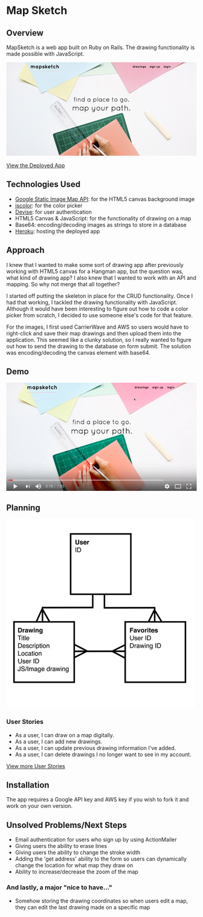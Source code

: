 # Map Sketch

## Overview
MapSketch is a web app built on Ruby on Rails. The drawing functionality is made possible with JavaScript.

[![Screenshot](screenshot.jpg)](https://mapsketch.herokuapp.com/)

[View the Deployed App](https://mapsketch.herokuapp.com/)

## Technologies Used
* [Google Static Image Map API](https://developers.google.com/maps/documentation/static-maps/): for the HTML5 canvas background image
* [jscolor](http://jscolor.com/): for the color picker
* [Devise](https://github.com/plataformatec/devise): for user authentication
* HTML5 Canvas & JavaScript: for the functionality of drawing on a map
* Base64: encoding/decoding images as strings to store in a database
* [Heroku](http://www.heroku.com/): hosting the deployed app

## Approach
I knew that I wanted to make some sort of drawing app after previously working with HTML5 canvas for a Hangman app, but the question was, what kind of drawing app? I also knew that I wanted to work with an API and mapping. So why not merge that all together?

I started off putting the skeleton in place for the CRUD functionality. Once I had that working, I tackled the drawing functionality with JavaScript. Although it would have been interesting to figure out how to code a color picker from scratch, I decided to use someone else's code for that feature.

For the images, I first used CarrierWave and AWS so users would have to right-click and save their map drawings and then upload them into the application. This seemed like a clunky solution, so I really wanted to figure out how to send the drawing to the database on form submit. The solution was encoding/decoding the canvas element with base64.

## Demo
[![Video](video-screenshot.png)](https://www.youtube.com/watch?v=kQqRfvS-nCc)

## Planning
![ERD](erd.jpg)

### User Stories
* As a user, I can draw on a map digitally.
* As a user, I can add new drawings.
* As a user, I can update previous drawing information I've added.
* As a user, I can delete drawings I no longer want to see in my account.

[View more User Stories](planning/user_stories.md)

## Installation
The app requires a Google API key and AWS key if you wish to fork it and work on your own version.

## Unsolved Problems/Next Steps
* Email authentication for users who sign up by using ActionMailer
* Giving users the ability to erase lines
* Giving users the ability to change the stroke width
* Adding the 'get address' ability to the form so users can dynamically change the location for what map they draw on
* Ability to increase/decrease the zoom of the map

### And lastly, a major "nice to have..."
* Somehow storing the drawing coordinates so when users edit a map, they can edit the last drawing made on a specific map
